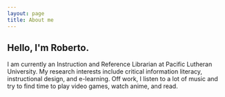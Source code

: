 ```yaml
---
layout: page
title: About me
---
```


## Hello, I'm Roberto.

I am currently an Instruction and Reference Librarian at Pacific Lutheran University. My research interests include critical information literacy, instructional design, and e-learning. Off work, I listen to a lot of music and try to find time to play video games, watch anime, and read.

